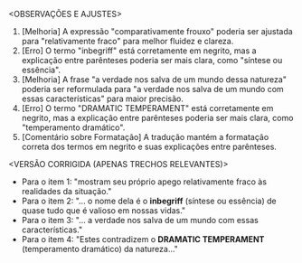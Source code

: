 <OBSERVAÇÕES E AJUSTES>
1. [Melhoria] A expressão "comparativamente frouxo" poderia ser ajustada para "relativamente fraco" para melhor fluidez e clareza.
2. [Erro] O termo "inbegriff" está corretamente em negrito, mas a explicação entre parênteses poderia ser mais clara, como "síntese ou essência".
3. [Melhoria] A frase "a verdade nos salva de um mundo dessa natureza" poderia ser reformulada para "a verdade nos salva de um mundo com essas características" para maior precisão.
4. [Erro] O termo "DRAMATIC TEMPERAMENT" está corretamente em negrito, mas a explicação entre parênteses poderia ser mais clara, como "temperamento dramático".
5. [Comentário sobre Formatação] A tradução mantém a formatação correta dos termos em negrito e suas explicações entre parênteses.

<VERSÃO CORRIGIDA (APENAS TRECHOS RELEVANTES)>
- Para o item 1: "mostram seu próprio apego relativamente fraco às realidades da situação."
- Para o item 2: "... o nome dela é o **inbegriff** (síntese ou essência) de quase tudo que é valioso em nossas vidas."
- Para o item 3: "... a verdade nos salva de um mundo com essas características."
- Para o item 4: "Estes contradizem o **DRAMATIC TEMPERAMENT** (temperamento dramático) da natureza..."